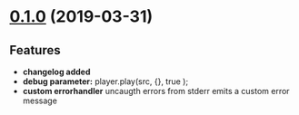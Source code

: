 # [0.1.0](https://github.com/rgsmolin/play-sound-mplayer/compare/master...master) (2019-03-31)

## Features

* **changelog added**
* **debug parameter:** player.play(src, {}, true );
* **custom errorhandler** uncaugth errors from stderr emits a custom error message